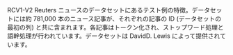 RCV1-V2 Reuters ニュースのデータセットにあるテスト例の特徴。データセットには約 781,000 本のニュース記事が、それぞれの記事の ID (データセットの最初の列) と共に含まれます。各記事はトークン化され、ストップワード処理と語幹処理が行われています。データセットは DavidD. Lewis によって提供されています。

<!---HONumber=July15_HO1-->